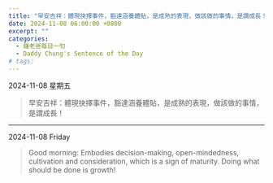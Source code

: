 ```yaml
---
title: "早安吉祥：體現抉擇事件，豁達涵養體貼，是成熟的表現，做該做的事情，是謂成長！ <br> Good morning: Embodies decision-making, open-mindedness, cultivation and consideration, which is a sign of maturity. Doing what should be done is growth!"
date: 2024-11-08 06:00:00 +0800
excerpt: ""
categories:
  - 鍾老爸每日一句
  - Daddy Chung's Sentence of the Day
# tags:
---
```


2024-11-08 星期五

> 早安吉祥：體現抉擇事件，豁達涵養體貼，是成熟的表現，做該做的事情，是謂成長！

---

2024-11-08 Friday

> Good morning: Embodies decision-making, open-mindedness, cultivation and consideration, which is a sign of maturity. Doing what should be done is growth!
